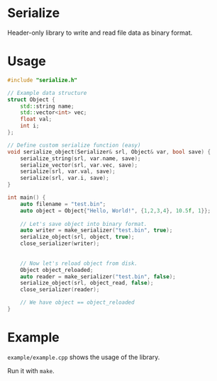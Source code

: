 # Serialize
Header-only library to write and read file data as binary format.

# Usage
```C++
#include "serialize.h"

// Example data structure
struct Object {
    std::string name;
    std::vector<int> vec;
    float val;
    int i;
};

// Define custom serialize function (easy)
void serialize_object(Serializer& srl, Object& var, bool save) {
    serialize_string(srl, var.name, save);
    serialize_vector(srl, var.vec, save);
    serialize(srl, var.val, save);
    serialize(srl, var.i, save);
}

int main() {
    auto filename = "test.bin";
    auto object = Object{"Hello, World!", {1,2,3,4}, 10.5f, 1}};
    
    // Let's save object into binary format.
    auto writer = make_serializer("test.bin", true);
    serialize_object(srl, object, true);
    close_serializer(writer);
    
    
    // Now let's reload object from disk.
    Object object_reloaded;
    auto reader = make_serializer("test.bin", false);
    serialize_object(srl, object_read, false);
    close_serializer(reader);

    // We have object == object_reloaded
}
```

# Example
`example/example.cpp` shows the usage of the library.

Run it with `make`.

